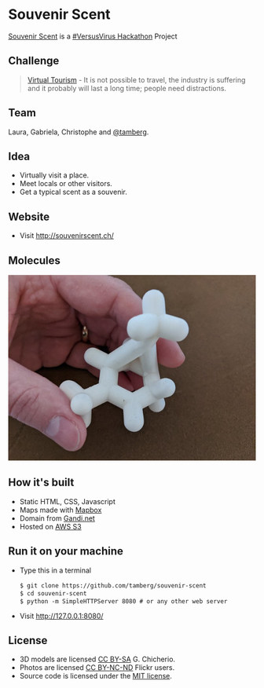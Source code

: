 # Souvenir Scent
[Souvenir Scent](http://souvenirscent.ch/) is a [#VersusVirus Hackathon](https://versusvirus.ch/) Project

## Challenge
> [Virtual Tourism](https://airtable.com/shrh5sZgihl4otzgQ/tbl6sM6awYPMu9XbC/viwmAhTo2VVbreodF/rec8zsRYP3fLBmaWM?blocks=hide) - It is not possible to travel, the industry is suffering and it probably will last a long time; people need distractions.

## Team
Laura, Gabriela, Christophe and [@tamberg](https://twitter.com/tamberg).

## Idea
- Virtually visit a place.
- Meet locals or other visitors.
- Get a typical scent as a souvenir.

## Website
- Visit http://souvenirscent.ch/

## Molecules
<img src="49735748937_2ee96ed55e_z.jpg" width="640"/>

## How it's built
- Static HTML, CSS, Javascript
- Maps made with [Mapbox](https://www.mapbox.com/)
- Domain from [Gandi.net](http://gandi.net/)
- Hosted on [AWS S3](https://docs.aws.amazon.com/AmazonS3/latest/dev/WebsiteHosting.html)

## Run it on your machine
- Type this in a terminal
    ```
    $ git clone https://github.com/tamberg/souvenir-scent
    $ cd souvenir-scent
    $ python -m SimpleHTTPServer 8080 # or any other web server
    ```

- Visit http://127.0.0.1:8080/

## License
- 3D models are licensed [CC BY-SA](https://creativecommons.org/licenses/by-sa/4.0/) G. Chicherio.
- Photos are licensed [CC BY-NC-ND](https://creativecommons.org/) Flickr users.
- Source code is licensed under the [MIT license](https://tamberg.mit-license.org/).
